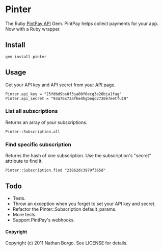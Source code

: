 # Pinter

The Ruby [PintPay API](https://www.pintpay.com/api_docs) Gem. PintPay helps collect payments for your app. Now with a Ruby wrapper.

## Install

    gem install pinter

## Usage

Get your API key and API secret from [your API page](https://www.pintpay.com/api_docs).

    Pinter.api_key = "25fdbd9bs0f3sa00f0ecg3e20bja1fag"
    Pinter.api_secret = "93a76x73afhe4hgbeqd2720e7eetfu19"

### List all subscriptions

Returns an array of your subscriptions.

    Pinter::Subscription.all

### Find specific subscription

Returns the hash of one subscription. Use the subscription's "secret" attribute to find it.

    Pinter::Subscription.find "23862dc3979f365d"

## Todo

*   Tests.
*   Throw an exception when you forget to set your API key and secret.
*   Refactor the Pinter::Subscription default_params.
*   More tests.
*   Support PintPay's webhooks.

#### Copyright

Copyright (c) 2011 Nathan Borgo. See LICENSE for details.